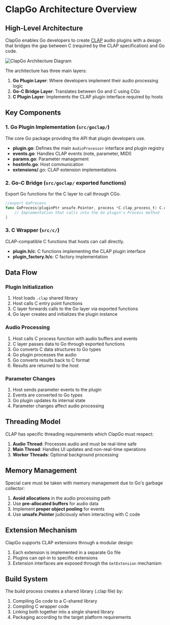 # ClapGo Architecture Overview

## High-Level Architecture

ClapGo enables Go developers to create [CLAP](https://github.com/free-audio/clap) audio plugins with a design that bridges the gap between C (required by the CLAP specification) and Go code.

![ClapGo Architecture Diagram](../images/architecture.png)

The architecture has three main layers:

1. **Go Plugin Layer**: Where developers implement their audio processing logic
2. **Go-C Bridge Layer**: Translates between Go and C using CGo
3. **C Plugin Layer**: Implements the CLAP plugin interface required by hosts

## Key Components

### 1. Go Plugin Implementation (`src/goclap/`)

The core Go package providing the API that plugin developers use.

- **plugin.go**: Defines the main `AudioProcessor` interface and plugin registry
- **events.go**: Handles CLAP events (note, parameter, MIDI)
- **params.go**: Parameter management
- **hostinfo.go**: Host communication
- **extensions/**.go: CLAP extension implementations

### 2. Go-C Bridge (`src/goclap/` exported functions)

Export Go functions for the C layer to call through CGo.

```go
//export GoProcess
func GoProcess(pluginPtr unsafe.Pointer, process *C.clap_process_t) C.clap_process_status {
    // Implementation that calls into the Go plugin's Process method
}
```

### 3. C Wrapper (`src/c/`)

CLAP-compatible C functions that hosts can call directly.

- **plugin.h/c**: C functions implementing the CLAP plugin interface
- **plugin_factory.h/c**: C factory implementation

## Data Flow

### Plugin Initialization
1. Host loads `.clap` shared library
2. Host calls C entry point functions
3. C layer forwards calls to the Go layer via exported functions
4. Go layer creates and initializes the plugin instance

### Audio Processing
1. Host calls C process function with audio buffers and events
2. C layer passes data to Go through exported functions
3. Go converts C data structures to Go types
4. Go plugin processes the audio
5. Go converts results back to C format
6. Results are returned to the host

### Parameter Changes
1. Host sends parameter events to the plugin
2. Events are converted to Go types
3. Go plugin updates its internal state
4. Parameter changes affect audio processing

## Threading Model

CLAP has specific threading requirements which ClapGo must respect:

1. **Audio Thread**: Processes audio and must be real-time safe
2. **Main Thread**: Handles UI updates and non-real-time operations
3. **Worker Threads**: Optional background processing

## Memory Management

Special care must be taken with memory management due to Go's garbage collector:

1. **Avoid allocations** in the audio processing path
2. Use **pre-allocated buffers** for audio data
3. Implement **proper object pooling** for events
4. Use **unsafe.Pointer** judiciously when interacting with C code

## Extension Mechanism

ClapGo supports CLAP extensions through a modular design:

1. Each extension is implemented in a separate Go file
2. Plugins can opt-in to specific extensions
3. Extension interfaces are exposed through the `GetExtension` mechanism

## Build System

The build process creates a shared library (.clap file) by:

1. Compiling Go code to a C-shared library
2. Compiling C wrapper code
3. Linking both together into a single shared library
4. Packaging according to the target platform requirements